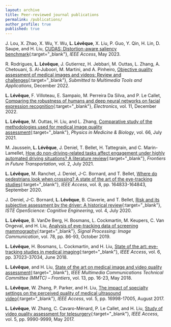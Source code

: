 ```yaml
---
layout: archive
title: Peer-reviewed journal publications
permalink: /publications/
author_profile: true
published: true
---
```


J. Lou, X. Zhao, X. Wu, Y. Wu, **L. Lévêque**, X. Liu, P. Guo, Y. Qin, H. Lin, D. Saupe, and H. Liu, [CUDAS: Distortion-aware saliency benchmark](https://ieeexplore.ieee.org/document/10144754){:target="_blank"}, _IEEE Access_, May 2023.

R. Rodrigues, **L. Lévêque**, J. Gutierrez, H. Jebbari, M. Outtas, L. Zhang, A. Chetouani, S. Al-Juboori, M. Martini, and A. Pinheiro, [Objective quality assessment of medical images and videos: Review and challenges](https://arxiv.org/abs/2212.07396){:target="_blank"}, _Submitted to Multimedia Tools and Applications_, December 2022.

**L. Lévêque**, F. Villoteau, E. Sampaio, M. Perreira Da Silva, and P. Le Callet, [Comparing the robustness of humans and deep neural networks on facial expression recognition](https://www.mdpi.com/2079-9292/11/23/4030){:target="_blank"}, _Electronics_, vol. 11, December 2022.

**L. Lévêque**, M. Outtas, H. Liu, and L. Zhang, [Comparative study of the methodologies used for medical image quality assessment](https://doi.org/10.1088/1361-6560/ac1157){:target="_blank"}, _Physics in Medicine & Biology_, vol. 66, July 2021.

M. Jaussein, **L. Lévêque**, J. Deniel, T. Bellet, H. Tattegrain, and C. Marin-Lamellet, [How do non-driving-related tasks affect engagement under highly automated driving situations? A literature review](https://www.frontiersin.org/articles/10.3389/ffutr.2021.687602/full){:target="_blank"}, _Frontiers in Future Transportation_, vol. 2, July 2021.

**L. Lévêque**, M. Ranchet, J. Deniel, J-C. Bornard, and T. Bellet, [Where do pedestrians look when crossing? A state of the art of the eye-tracking studies](https://ieeexplore.ieee.org/document/9184866){:target="_blank"}, _IEEE Access_, vol. 8, pp. 164833-164843, September 2020.

J. Deniel, J-C. Bornard, **L. Lévêque**, B. Claverie, and T. Bellet, [Risk and its subjective assessment by the driver: A historical review](https://www.openscience.fr/Risk-and-its-subjective-assessment-by-the-driver-A-historical-review){:target="_blank"}, _ISTE OpenScience: Cognitive Engineering_, vol. 4, July 2020.

**L. Lévêque**, B. VanDe Berg, H. Bosmans, L. Cockmartin, M. Keupers, C. Van Ongeval, and H. Liu, [Analysis of eye-tracking data of screening mammography](https://www.sciencedirect.com/science/article/abs/pii/S0923596518309652?via%3Dihub){:target="_blank"}, _Signal Processing: Image Communication_, vol. 78, pp. 86-93, October 2019.

**L. Lévêque**, H. Bosmans, L. Cockmartin, and H. Liu, [State of the art: eye-tracking studies in medical imaging](https://ieeexplore.ieee.org/document/8399735){:target="_blank"}, _IEEE Access_, vol. 6, pp. 37023-37034, June 2018.

**L. Lévêque**, and H. Liu, [State of the art on medical image and video quality assessment](http://site.ieee.org/comsoc-mmctc/files/2018/07/01-MMTC_Communication_Frontier_May_2018-Final-Revised.pdf){:target="_blank"}, _IEEE Multimedia Communications Technical Committee (MMTC) – Frontiers_, vol. 13, pp. 16-23, May 2018.

**L. Lévêque**, W. Zhang, P. Parker, and H. Liu, [The impact of specialty settings on the perceived quality of medical ultrasound video](https://ieeexplore.ieee.org/document/8017379){:target="_blank"}, _IEEE Access_, vol. 5, pp. 16998-17005, August 2017.

**L. Lévêque**, W. Zhang, C. Cavaro-Ménard, P. Le Callet, and H. Liu, [Study of video quality assessment for telesurgery](https://ieeexplore.ieee.org/abstract/document/7927709){:target="_blank"}, _IEEE Access_, vol. 5, pp. 9990-9999, May 2017.
